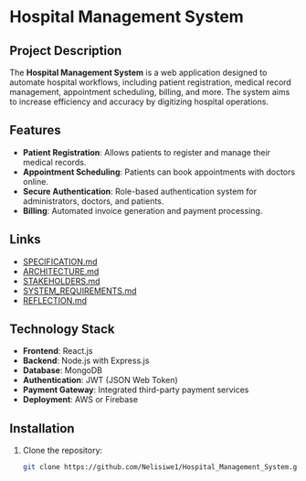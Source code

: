 # Hospital Management System

## Project Description
The **Hospital Management System** is a web application designed to automate hospital workflows, including patient registration, medical record management, appointment scheduling, billing, and more. The system aims to increase efficiency and accuracy by digitizing hospital operations.

## Features
- **Patient Registration**: Allows patients to register and manage their medical records.
- **Appointment Scheduling**: Patients can book appointments with doctors online.
- **Secure Authentication**: Role-based authentication system for administrators, doctors, and patients.
- **Billing**: Automated invoice generation and payment processing.

## Links
- [SPECIFICATION.md](./SPECIFICATION.md)
- [ARCHITECTURE.md](./ARCHITECTURE.md)
- [STAKEHOLDERS.md](./STAKEHOLDERS.md)
- [SYSTEM_REQUIREMENTS.md](./SYSTEM_REQUIREMENTS.md)
- [REFLECTION.md](./REFLECTION.md)

## Technology Stack
- **Frontend**: React.js
- **Backend**: Node.js with Express.js
- **Database**: MongoDB
- **Authentication**: JWT (JSON Web Token)
- **Payment Gateway**: Integrated third-party payment services
- **Deployment**: AWS or Firebase

## Installation
1. Clone the repository:
   ```sh
   git clone https://github.com/Nelisiwe1/Hospital_Management_System.git
   
